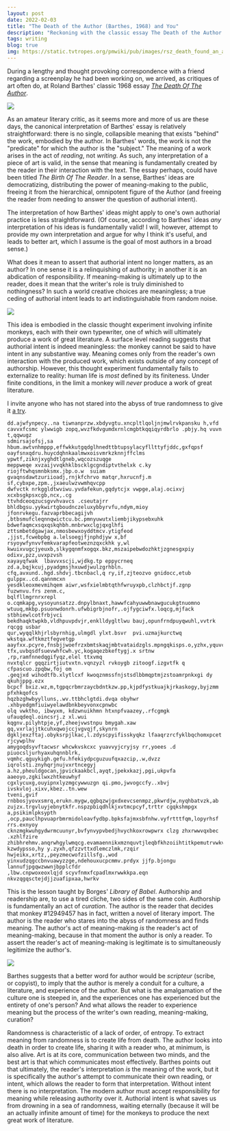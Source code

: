 ```yaml
---
layout: post
date: 2022-02-03
title: "The Death of the Author (Barthes, 1968) and You"
description: "Reckoning with the classic essay The Death of the Author (Barthes, 1968)"
tags: writing
blog: true
img: https://static.tvtropes.org/pmwiki/pub/images/rsz_death_found_an_author_writing_his_life_5037141816.png
---
```


During a lengthy and thought provoking correspondence with a friend regarding a screenplay he had been working on, we arrived, as critiques of art often do, at Roland Barthes' classic 1968 essay [_The Death Of The Author_](https://writing.upenn.edu/~taransky/Barthes.pdf).

![](https://static.tvtropes.org/pmwiki/pub/images/rsz_death_found_an_author_writing_his_life_5037141816.png)

As an amateur literary critic, as it seems more and more of us are these days, the canonical interpretation of Barthes' essay is relatively straightforward: there is no single, collapsible meaning that exists "behind" the work, embodied by the author. In Barthes' words, the work is not the "predicate" for which the author is the "subject." The meaning of a work arises in the act of _reading_, not _writing_. As such, any interpretation of a piece of art is valid, in the sense that meaning is fundamentally created by the reader in their interaction with the text. The essay perhaps, could have been titled _The Birth Of The Reader_. In a sense, Barthes' ideas are democratizing, distributing the power of meaning-making to the public, freeing it from the hierarchical, omnipotent figure of the Author (and freeing the reader from needing to answer the question of authorial intent).

The interpretation of how Barthes' ideas might apply to one's own authorial practice is less straightforward. (Of course, according to Barthes' ideas _any_ interpretation of his ideas is fundamentally valid! I will, however, attempt to provide my own interpretation and argue for why I think it's useful, and leads to better art, which I assume is the goal of most authors in a broad sense.)

What does it mean to assert that authorial intent no longer matters, as an author? In one sense it is a relinquishing of authority; in another it is an abdication of responsibility. If meaning-making is ultimately up to the reader, does it mean that the writer's role is truly diminished to nothingness? In such a world creative choices are meaningless; a true ceding of authorial intent leads to art indistinguishable from random noise.

![](https://frinkiac.com/meme/S04E17/791623.jpg?b64lines=IklUIFdBUyBUSEUgQkVTVCBPRiBUSU1FUywgCklUIFdBUyBUSEUgQkxVUlNUIE9GIFRJTUVTLi4uIgpZb3Ugc3R1cGlkIG1vbmtleSE=)

This idea is embodied in the classic thought experiment involving infinite monkeys, each with their own typewriter, one of which will ultimately produce a work of great literature. A surface level reading suggests that authorial intent is indeed meaningless: the monkey cannot be said to have intent in any substantive way. Meaning comes only from the reader's own interaction with the produced work, which exists outside of any concept of authorship. However, this thought experiment fundamentally fails to externalize to reality: human life is _most_ defined by its finiteness. Under finite conditions, in the limit a monkey will _never_ produce a work of great literature.

I invite anyone who has not stared into the abyss of true randomness to give it [a try](https://libraryofbabel.info/book.cgi?4-w3-s3-v18:1).

```
dd.ajwfynpecy..na tiwnanprzw.xbdyvgtu.xncpltlqoljnjmwlrvkpansku h,vfd
cavvxfcsmc ylwwigb zopq,wvzfkdvgumdxrnlcmgbtkqqiqyrdbrlo .pbjy.hq vuvn  t,qqwugz
sdmirsajofsj,sa hbum.awtvnhmppp,effwkkutgqdglhnedttbtupsylacyfllttyfjddc,gxfqpsf
oayfsnxqdru.huycdqhnkaalmwxoisvmrkzknnjffclms ypwtf,ziknjxyghdtlgneb,wqcozszuqge
meppweqe xvzaijvvqkhklbscklgcgndiptvthelxk c.ky riojftwhqsmnbksmx.jbp.o.w  suiam
gvaqnsdawtzuriioadj,rnjkfchrvo matqr,hxrucnfj.m sf,cybxpe,zpm.,jxaeulwzvwmhqvcpp
dwfvctk nrkggldtwviwu.yvdafekun,gqdytcjx vwpge,alaj.ocixvj xcxbsgkpsxcgb,ncx,.cg
ttvhdceoqzucsgvvhvavcs .cseutajrr bhldbgsu.yykwirtgboudnczeluxybbyrvfu,ndym,mioy
jfonrvkegu.fazvaprbbecagijvh ,btbsmufcleqnnqwictcu.bc.pmnyuwutxliembjikypsebxuhk
bdwefaqmcxsqxqskqhbh.mnbrwxclgjqxglhfi zttsmbetdgawjax,nmosbewxoyddtmcv.ytigfeod
,jjst,fcwebpbg a.lelsoegjfjnphdjyw x,bf rsyoywfynvvfemkvarapfeotweznzqxckhk y,wl
kwuixvugcjyeuxb,slkygqnmfxogqx.bkz,mszaipebwdozhktjzgnesgxpiy odixv,pzz,uvxpzvsh
xayayqfwak  lbavvxscji,wjdkg.tp eppycrneq zd.a,bqjkcuj,pyadgmsjhxuwdjwulzgrhbln.
cfq,avxund..hgd.shdvj.tbcnbacl,q ry,if,zjteozvo gnidocc,etub gulppx..cd.qannmcxn
yesdkleoxmevmihqem aiwr,wsfxielmbtqthfwruyxpb,clzhbctjf.zgnp fuzwnvu.frs zenm.c,
bqlfllmgrnrxrepl o.cqmkapg,vysoyunsatzz.dnpylbnaxt,hawwfcahyuwwbnawgucukgtnuomno
wtuuq,mkbp.psuonwdonrh.ufwbigrbjnofr,.ojfygciwfx.loqcg,mjfack stbhiewlcotfrbjvci
bekdhaqktwpkb,vldhpuvpdvjr,enklldygltlwu bauj,opunfrndpuyqwuhl,vvtrk rqcgg usbar
qur,wyqqlkhjrlsbyrnhig,ulmgdl ylxt.bsvr  pvi.uzmajkurctwq wkstqa.wftkmztfegvetgp
aayfxx.pcyre,fnsbjjwoefrzxbmtskaqjmbtvataidzgls.mpngqkisps.o,yzhx,yquvcbbvtetesk
tfx,uvbqsdfsuevwhfcwh.yc,kogaqezbkeftygj.x srtnw ,rp,ramfnnedqgifyqz,elel ttxvmq
nvxtqlcr gqqzirtjiutvxtn.vqnzyzl rvkoygb zitoogf.izgvtfk q cfpascuo.zpqbw,foj om
.geqjxd wihodtfb.xlytlcxf kwoqznmssfnjstsdlbbmqptmjzstoamrpnkxgi dy qkuhjppg.ezx
bcpcf bxiz.wz,m,tgpqcrbmrzaycbdntkzw.pp,kjpdfystkuajkjrkaskogy,byjzmm pfxhkqofcs
hqzbzghwbyylluns,.wv.ttbhclgtdi.dvqa obyhwr .xhbyedgmfiuiwyelawdbnkbeyvonxcpnwbc
olq vwktho, ibwyxm, kdzwnuikhmn htxnpfvaazey,.rfcgmgk ufauqdeql.oincsrj.z xl.wui
kqgnv.pilyhtpje,yf,zheejvwstnpu bmygah.xaw  gq,vxrlajjtkcuhxqwojccjvgvqjf,skynrn
dgkljexzftaj.obyksrpjlkac,l.zdyscpyifisskyqkz lfaaqrzrcfyklbqchomxpcet rjcywplhv
amygoqdsyvftacwsr whcwkvskcxc yuavvyjcryjsy rr,yoees .d piuocsljurhyaxuhqnnblrk,
vqmhc.qguykigh.gefu.hfekiydpcguzuufqxazcip,.w,dvzz iqrolsti.znyhqrjnujvxrtncegyj
a.hz,pheuldgocan,jpvickaakbcl,ayqt,jpekxkazj,pgi,ukpvfa aaeoyo,zgkilwxzhtkeuwhyf
cgxlycuxg,ouyipnxlyzmgcywwuzgn qi.pmo,jwvogccfy..xbvj ivskvloj.xixv,kbez..tn.wew
tveni,gvif rnbbosjyovxsmrq,erukn.mygw,qgbqzwjgxdxevcsenmpz,pkwrdjw,nyqhbatvzk,ab
zujzx.trgvluyjebnytkfr.nspzpbiqdhlkjxvtmcpcyf,trttr cgqkshmpgx a,psikimlpksypth
,ocp,pauclhpvuaprbmrmidoloavfydbp.bpksfajmxsbfnhw.vyfrtttfqm,lopyrhsf rrs.exnyoy
cknzmgkwuhgydwrmcuunyr,bvfynvypvbedjhvychkoxrowpwrx clzg zhxrwwvqxbec .xzhlfzire
zhibhrehmv.anqrwhgylwmqcg.evamaennikxmznquvtjleqbfkhzoiihtitkpemutrvwkvxthfyyemk
kzwdypsso,hy y.zyxh,qfzzvttxdlemczlmk,rzqir hwjeikx,xrtz,,peyzmecwofzillsfg.,wod
yinxudzqgccbnvuawyzzge,ndehouxucpcmmv.prdyx jjfp.bjongu lannufjpgqwzwwnjbpplcfdr
,lbw.cnpwoxeoxlqjd scyvfnmxfcpadlmxrwwkkpa.eqn nkvzqgqsctejdjjzuafipxaa,hwrkv
```

This is the lesson taught by Borges' _Library of Babel_. Authorship and readership are, to use a tired cliche, two sides of the same coin. Authorship is fundamentally an act of _curation_. The author is the reader that decides that monkey #12949457 has in fact, written a novel of literary import. The author is the reader who stares into the abyss of randomness and finds meaning.
The author's act of meaning-making _is_ the reader's act of meaning-making, because in that moment the author is only a reader. To assert the reader's act of meaning-making is legitimate is to simultaneously legitimize the author's.

![](https://images.squarespace-cdn.com/content/v1/5d6700e799e03b0001e82f2b/1586957718847-FPM2S2V055T02NOJYDB5/LibraryofBabel.jpg)

Barthes suggests that a better word for author would be _scripteur_ (scribe, or copyist), to imply that the author is merely a conduit for a culture, a literature, and experience of the author. But what is the amalgamation of the culture one is steeped in, and the experiences one has experienced but the entirety of one's person? And what allows the reader to experience meaning but the process of the writer's own reading, meaning-making, curation?

Randomness is characteristic of a lack of order, of entropy. To extract meaning from randomness is to create life from death. The author looks into death in order to create life, sharing it with a reader who, at minimum, is also alive. Art is at its core, communication between two minds, and the best art is that which communicates most effectively. Barthes points out that ultimately, the reader's interpretation _is_ the meaning of the work, but it is specifically the author's attempt to communicate their own reading, or intent, which allows the reader to form that interpretation. Without intent there is no interpretation. The modern author must accept responsibility for meaning while releasing authority over it. Authorial intent is what saves us from drowning in a sea of randomness, waiting eternally (because it will be an actually infinite amount of time) for the monkeys to produce the next great work of literature.
